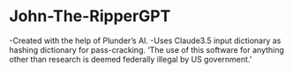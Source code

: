 # John-The-RipperGPT
-Created with the help of Plunder’s AI. -Uses Claude3.5 input dictionary as hashing dictionary for pass-cracking. ‘The use of this software for anything other than research is deemed federally illegal by US government.’

